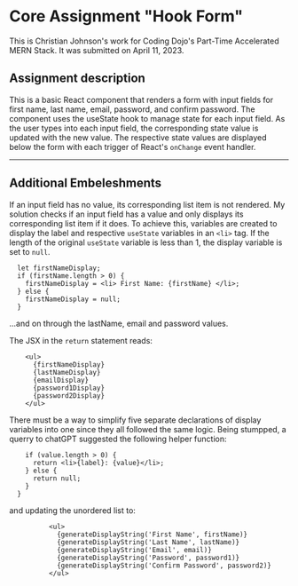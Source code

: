 # Core Assignment "Hook Form"

This is Christian Johnson's work for Coding Dojo's Part-Time Accelerated MERN Stack.
It was submitted on April 11, 2023.

## Assignment description

This is a basic React component that renders a form with input fields for first name, last name, email, password, and confirm password. The component uses the useState hook to manage state for each input field. As the user types into each input field, the corresponding state value is updated with the new value. The respective state values are displayed below the form with each trigger of React's `onChange` event handler.

<hr>

## Additional Embeleshments

If an input field has no value, its corresponding list item is not rendered. My solution checks if an input field has a value and only displays its corresponding list item if it does. To achieve this, variables are created to display the label and respective `useState` variables in an `<li>` tag. If the length of the original `useState` variable is less than 1, the display variable is set to `null`.

```
  let firstNameDisplay;
  if (firstName.length > 0) {
    firstNameDisplay = <li> First Name: {firstName} </li>;
  } else {
    firstNameDisplay = null;
  }
```

...and on through the lastName, email and password values.

The JSX in the `return` statement reads:

```<h2>Your form data</>
    <ul>
      {firstNameDisplay}
      {lastNameDisplay}
      {emailDisplay}
      {password1Display}
      {password2Display}
    </ul>
```

There must be a way to simplify five separate declarations of display variables into one since they all followed the same logic. Being stumpped, a querry to chatGPT suggested the following helper function:

```const generateDisplayString = (label, value) => {
    if (value.length > 0) {
      return <li>{label}: {value}</li>;
    } else {
      return null;
    }
  }
```

and updating the unordered list to:

```<h2>Your form data</h2>
          <ul>
            {generateDisplayString('First Name', firstName)}
            {generateDisplayString('Last Name', lastName)}
            {generateDisplayString('Email', email)}
            {generateDisplayString('Password', password1)}
            {generateDisplayString('Confirm Password', password2)}
          </ul>
```
